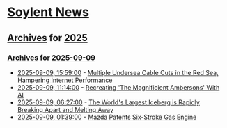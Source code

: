# [Soylent News](../../../README.md)

## [Archives](../../index.md) for [2025](../index.md)

### [Archives](../../index.md) for [2025-09-09](index.md)

* [2025-09-09, 15:59:00](https://soylentnews.org/article.pl?sid=25/09/08/1810222&from=rss) - [Multiple Undersea Cable Cuts in the Red Sea, Hampering Internet Performance](https://soylentnews.org/article.pl?sid=25/09/08/1810222&from=rss)
* [2025-09-09, 11:14:00](https://soylentnews.org/article.pl?sid=25/09/08/1210241&from=rss) - [Recreating 'The Magnificient Ambersons' With AI](https://soylentnews.org/article.pl?sid=25/09/08/1210241&from=rss)
* [2025-09-09, 06:27:00](https://soylentnews.org/article.pl?sid=25/09/08/128200&from=rss) - [The World's Largest Iceberg is Rapidly Breaking Apart and Melting Away](https://soylentnews.org/article.pl?sid=25/09/08/128200&from=rss)
* [2025-09-09, 01:39:00](https://soylentnews.org/article.pl?sid=25/09/08/0254218&from=rss) - [Mazda Patents Six-Stroke Gas Engine](https://soylentnews.org/article.pl?sid=25/09/08/0254218&from=rss)
